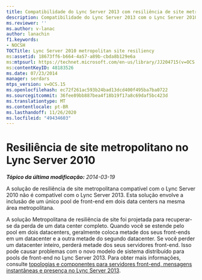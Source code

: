 ```yaml
---
title: Compatibilidade do Lync Server 2013 com resiliência de site metropolitano do Lync Server 2010
description: Compatibilidade do Lync Server 2013 com o Lync Server 2010 Metropolitana de recuperação de site.
ms.reviewer: ''
ms.author: v-lanac
author: lanachin
f1.keywords:
- NOCSH
TOCTitle: Lync Server 2010 metropolitan site resiliency
ms:assetid: 18673ff6-b664-4a57-a89b-cbda8b129e6a
ms:mtpsurl: https://technet.microsoft.com/en-us/library/JJ204715(v=OCS.15)
ms:contentKeyID: 48183526
ms.date: 07/23/2014
manager: serdars
mtps_version: v=OCS.15
ms.openlocfilehash: ec72f261ac593b24bad13dcd400f495ba7ba0722
ms.sourcegitcommit: 36fee89bb887bea4f18b19f17a8c69daf5bc423d
ms.translationtype: MT
ms.contentlocale: pt-BR
ms.lasthandoff: 11/26/2020
ms.locfileid: "49434603"
---
```

# <a name="lync-server-2010-metropolitan-site-resiliency"></a>Resiliência de site metropolitano no Lync Server 2010

<div data-xmlns="http://www.w3.org/1999/xhtml">

<div class="topic" data-xmlns="http://www.w3.org/1999/xhtml" data-msxsl="urn:schemas-microsoft-com:xslt" data-cs="https://msdn.microsoft.com/">

<div data-asp="https://msdn2.microsoft.com/asp">



</div>

<div id="mainSection">

<div id="mainBody">

<span> </span>

_**Tópico da última modificação:** 2014-03-19_

A solução de resiliência de site metropolitana compatível com o Lync Server 2010 não é compatível com o Lync Server 2013. Esta solução envolve a inclusão de um único pool de front-end em dois data centers na mesma área metropolitana.

A solução Metropolitana de resiliência de site foi projetada para recuperar-se da perda de um data center completo. Quando você se estende pelo pool em dois datacenters, geralmente coloca metade dos seus front-ends em um datacenter e a outra metade do segundo datacenter. Se você perder um datacenter inteiro, perderá metade dos seus servidores front-end. Isso pode causar problemas com o novo modelo de sistema distribuído para pools de front-end no Lync Server 2013. Para obter mais informações, consulte [topologias e componentes para servidores front-end, mensagens instantâneas e presença no Lync Server 2013](lync-server-2013-topologies-and-components-for-front-end-servers-instant-messaging-and-presence.md).

</div>

<span> </span>

</div>

</div>

</div>

